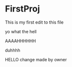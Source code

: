 # FirstProj

This is my first edit to this file

yo what the hell 

AAAAHHHHHH

duhhhh

HELLO change made by owner
